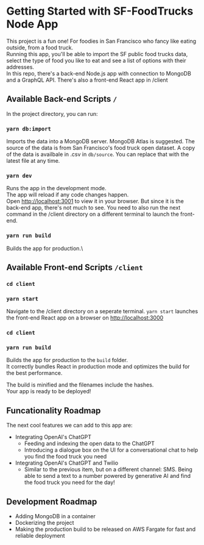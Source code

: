 # Getting Started with SF-FoodTrucks Node App

This project is a fun one! For foodies in San Francisco who fancy like eating outside, from a food truck.\
Running this app, you'll be able to import the SF public food trucks data, select the type of food you like to eat and see a list of options with their addresses.\
In this repo, there's a back-end Node.js app with connection to MongoDB and a GraphQL API. There's also a front-end React app in /client 

## Available Back-end Scripts `/`

In the project directory, you can run:

### `yarn db:import`

Imports the data into a MongoDB server. MongoDB Atlas is suggested.
The source of the data is from San Francisco's food truck open dataset. A copy of the data is availbale in .csv in `db/source`. You can replace that with the latest file at any time.

### `yarn dev`
Runs the app in the development mode.\
The app will reload if any code changes happen.\
Open [http://localhost:3001](http://localhost:3001) to view it in your browser. But since it is the back-end app, there's not much to see. You need to also run the next command in the /client directory on a different terminal to launch the front-end.

### `yarn run build`

Builds the app for production.\


## Available Front-end Scripts `/client`

### `cd client`
### `yarn start`

Navigate to the /client directory on a seperate terminal.
`yarn start` launches the front-end React app on a browser on [http://localhost:3000](http://localhost:3000)

### `cd client`
### `yarn run build`

Builds the app for production to the `build` folder.\
It correctly bundles React in production mode and optimizes the build for the best performance.

The build is minified and the filenames include the hashes.\
Your app is ready to be deployed!


## Funcationality Roadmap

The next cool features we can add to this app are:
- Integrating OpenAI's ChatGPT 
    - Feeding and indexing the open data to the ChatGPT 
    - Introducing a dialogue box on the UI for a conversational chat to help you find the food truck you need
- Integrating OpenAI's ChatGPT and Twilio
    - Similar to the previous item, but on a different channel: SMS. Being able to send a text to a number powered by generative AI and find the food truck you need for the day!

## Development Roadmap

- Adding MongoDB in a container
- Dockerizing the project
- Making the production build to be released on AWS Fargate for fast and reliable deployment
